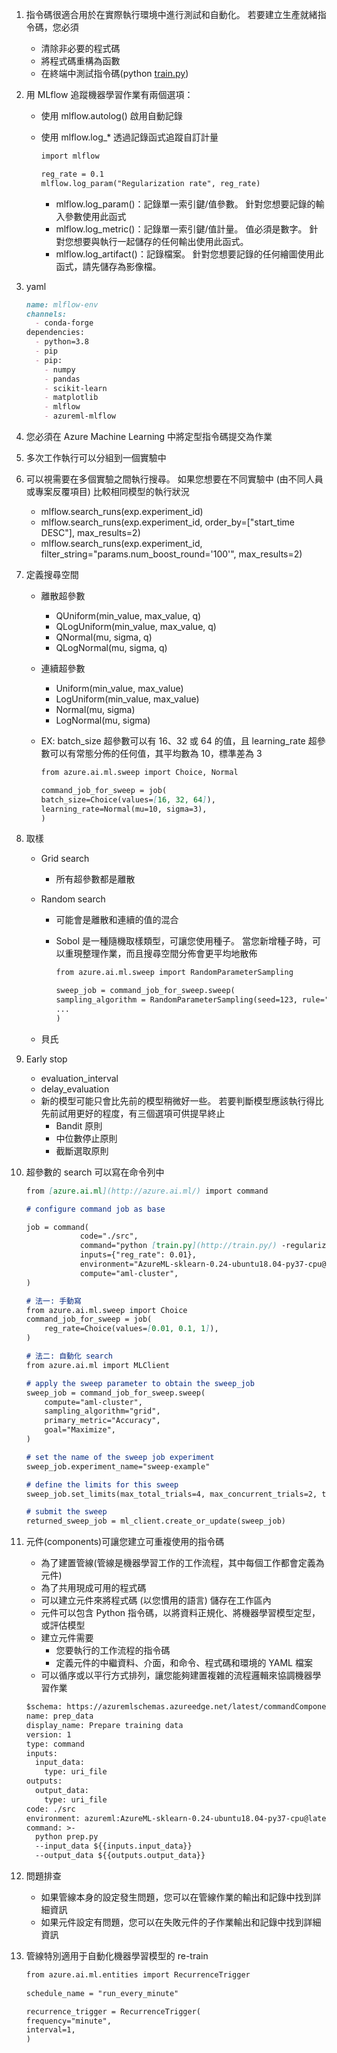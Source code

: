 1. 指令碼很適合用於在實際執行環境中進行測試和自動化。 若要建立生產就緒指令碼，您必須
    - 清除非必要的程式碼
    - 將程式碼重構為函數
    - 在終端中測試指令碼(python [train.py](http://train.py/))
2. 用 MLflow 追蹤機器學習作業有兩個選項：
    - 使用 mlflow.autolog() 啟用自動記錄
    - 使用 mlflow.log_* 透過記錄函式追蹤自訂計量
        
        ```markdown
        import mlflow
        
        reg_rate = 0.1
        mlflow.log_param("Regularization rate", reg_rate)
        ```
        
        - mlflow.log_param()：記錄單一索引鍵/值參數。 針對您想要記錄的輸入參數使用此函式
        - mlflow.log_metric()：記錄單一索引鍵/值計量。 值必須是數字。 針對您想要與執行一起儲存的任何輸出使用此函式。
        - mlflow.log_artifact()：記錄檔案。 針對您想要記錄的任何繪圖使用此函式，請先儲存為影像檔。
3. yaml
    
    ```markdown
    name: mlflow-env
    channels:
      - conda-forge
    dependencies:
      - python=3.8
      - pip
      - pip:
        - numpy
        - pandas
        - scikit-learn
        - matplotlib
        - mlflow
        - azureml-mlflow
    ```
    
4. 您必須在 Azure Machine Learning 中將定型指令碼提交為作業
5. 多次工作執行可以分組到一個實驗中
6. 可以視需要在多個實驗之間執行搜尋。 如果您想要在不同實驗中 (由不同人員或專案反覆項目) 比較相同模型的執行狀況
    - mlflow.search_runs(exp.experiment_id)
    - mlflow.search_runs(exp.experiment_id, order_by=["start_time DESC"], max_results=2)
    - mlflow.search_runs(exp.experiment_id, filter_string="params.num_boost_round='100'", max_results=2)
7. 定義搜尋空間
    - 離散超參數
        - QUniform(min_value, max_value, q)
        - QLogUniform(min_value, max_value, q)
        - QNormal(mu, sigma, q)
        - QLogNormal(mu, sigma, q)
    - 連續超參數
        - Uniform(min_value, max_value)
        - LogUniform(min_value, max_value)
        - Normal(mu, sigma)
        - LogNormal(mu, sigma)
    - EX:
    batch_size 超參數可以有 16、32 或 64 的值，且 learning_rate 超參數可以有常態分佈的任何值，其平均數為 10，標準差為 3
        
        ```markdown
        from azure.ai.ml.sweep import Choice, Normal
        
        command_job_for_sweep = job(
        batch_size=Choice(values=[16, 32, 64]),
        learning_rate=Normal(mu=10, sigma=3),
        )
        ```
        
8. 取樣
    - Grid search
        - 所有超參數都是離散
    - Random search
        - 可能會是離散和連續的值的混合
        - Sobol 是一種隨機取樣類型，可讓您使用種子。 當您新增種子時，可以重現整理作業，而且搜尋空間分佈會更平均地散佈
            
            ```markdown
            from azure.ai.ml.sweep import RandomParameterSampling
            
            sweep_job = command_job_for_sweep.sweep(
            sampling_algorithm = RandomParameterSampling(seed=123, rule="sobol"),
            ...
            )
            ```
            
    - 貝氏
9. Early stop
    - evaluation_interval
    - delay_evaluation
    - 新的模型可能只會比先前的模型稍微好一些。 若要判斷模型應該執行得比先前試用更好的程度，有三個選項可供提早終止
        - Bandit 原則
        - 中位數停止原則
        - 截斷選取原則
10. 超參數的 search 可以寫在命令列中
    
    ```markdown
    from [azure.ai.ml](http://azure.ai.ml/) import command
    
    # configure command job as base
    
    job = command(
    			code="./src",
    			command="python [train.py](http://train.py/) -regularization ${{inputs.reg_rate}}",
    			inputs={"reg_rate": 0.01},
    			environment="AzureML-sklearn-0.24-ubuntu18.04-py37-cpu@latest",
    			compute="aml-cluster",
    )
    ```
    
    ```markdown
    # 法一: 手動寫
    from azure.ai.ml.sweep import Choice
    command_job_for_sweep = job(
        reg_rate=Choice(values=[0.01, 0.1, 1]),
    )
    ```
    
    ```markdown
    # 法二: 自動化 search
    from azure.ai.ml import MLClient
    
    # apply the sweep parameter to obtain the sweep_job
    sweep_job = command_job_for_sweep.sweep(
        compute="aml-cluster",
        sampling_algorithm="grid",
        primary_metric="Accuracy",
        goal="Maximize",
    )
    
    # set the name of the sweep job experiment
    sweep_job.experiment_name="sweep-example"
    
    # define the limits for this sweep
    sweep_job.set_limits(max_total_trials=4, max_concurrent_trials=2, timeout=7200)
    
    # submit the sweep
    returned_sweep_job = ml_client.create_or_update(sweep_job)
    ```
    
11. 元件(components)可讓您建立可重複使用的指令碼
    - 為了建置管線(管線是機器學習工作的工作流程，其中每個工作都會定義為元件)
    - 為了共用現成可用的程式碼
    - 可以建立元件來將程式碼 (以您慣用的語言) 儲存在工作區內
    - 元件可以包含 Python 指令碼，以將資料正規化、將機器學習模型定型，或評估模型
    - 建立元件需要
        - 您要執行的工作流程的指令碼
        - 定義元件的中繼資料、介面，和命令、程式碼和環境的 YAML 檔案
    - 可以循序或以平行方式排列，讓您能夠建置複雜的流程邏輯來協調機器學習作業
    
    ```markdown
    $schema: https://azuremlschemas.azureedge.net/latest/commandComponent.schema.json
    name: prep_data
    display_name: Prepare training data
    version: 1
    type: command
    inputs:
      input_data: 
        type: uri_file
    outputs:
      output_data:
        type: uri_file
    code: ./src
    environment: azureml:AzureML-sklearn-0.24-ubuntu18.04-py37-cpu@latest
    command: >-
      python prep.py 
      --input_data ${{inputs.input_data}}
      --output_data ${{outputs.output_data}}
    ```
    
12. 問題排查
    - 如果管線本身的設定發生問題，您可以在管線作業的輸出和記錄中找到詳細資訊
    - 如果元件設定有問題，您可以在失敗元件的子作業輸出和記錄中找到詳細資訊
13. 管線特別適用于自動化機器學習模型的 re-train
    
    ```markdown
    from azure.ai.ml.entities import RecurrenceTrigger
        
    schedule_name = "run_every_minute"
    
    recurrence_trigger = RecurrenceTrigger(
    frequency="minute",
    interval=1,
    )
    ```
